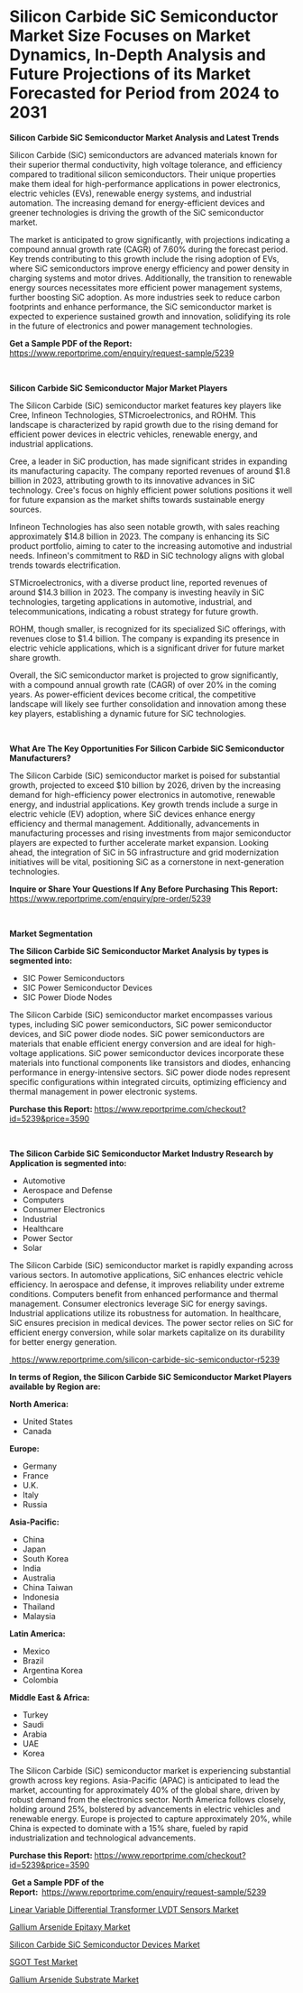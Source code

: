 <p><h1>Silicon Carbide SiC Semiconductor Market Size Focuses on Market Dynamics, In-Depth Analysis and Future Projections of its Market Forecasted for Period from 2024 to 2031</h1></p><p><strong>Silicon Carbide SiC Semiconductor Market Analysis and Latest Trends</strong></p>
<p><p>Silicon Carbide (SiC) semiconductors are advanced materials known for their superior thermal conductivity, high voltage tolerance, and efficiency compared to traditional silicon semiconductors. Their unique properties make them ideal for high-performance applications in power electronics, electric vehicles (EVs), renewable energy systems, and industrial automation. The increasing demand for energy-efficient devices and greener technologies is driving the growth of the SiC semiconductor market.</p><p>The market is anticipated to grow significantly, with projections indicating a compound annual growth rate (CAGR) of 7.60% during the forecast period. Key trends contributing to this growth include the rising adoption of EVs, where SiC semiconductors improve energy efficiency and power density in charging systems and motor drives. Additionally, the transition to renewable energy sources necessitates more efficient power management systems, further boosting SiC adoption. As more industries seek to reduce carbon footprints and enhance performance, the SiC semiconductor market is expected to experience sustained growth and innovation, solidifying its role in the future of electronics and power management technologies.</p></p>
<p><strong>Get a Sample PDF of the Report:&nbsp;</strong> <a href="https://www.reportprime.com/enquiry/request-sample/5239">https://www.reportprime.com/enquiry/request-sample/5239</a></p>
<p>&nbsp;</p>
<p><strong>Silicon Carbide SiC Semiconductor Major Market Players</strong></p>
<p><p>The Silicon Carbide (SiC) semiconductor market features key players like Cree, Infineon Technologies, STMicroelectronics, and ROHM. This landscape is characterized by rapid growth due to the rising demand for efficient power devices in electric vehicles, renewable energy, and industrial applications. </p><p>Cree, a leader in SiC production, has made significant strides in expanding its manufacturing capacity. The company reported revenues of around $1.8 billion in 2023, attributing growth to its innovative advances in SiC technology. Cree's focus on highly efficient power solutions positions it well for future expansion as the market shifts towards sustainable energy sources.</p><p>Infineon Technologies has also seen notable growth, with sales reaching approximately $14.8 billion in 2023. The company is enhancing its SiC product portfolio, aiming to cater to the increasing automotive and industrial needs. Infineon's commitment to R&D in SiC technology aligns with global trends towards electrification.</p><p>STMicroelectronics, with a diverse product line, reported revenues of around $14.3 billion in 2023. The company is investing heavily in SiC technologies, targeting applications in automotive, industrial, and telecommunications, indicating a robust strategy for future growth.</p><p>ROHM, though smaller, is recognized for its specialized SiC offerings, with revenues close to $1.4 billion. The company is expanding its presence in electric vehicle applications, which is a significant driver for future market share growth.</p><p>Overall, the SiC semiconductor market is projected to grow significantly, with a compound annual growth rate (CAGR) of over 20% in the coming years. As power-efficient devices become critical, the competitive landscape will likely see further consolidation and innovation among these key players, establishing a dynamic future for SiC technologies.</p></p>
<p>&nbsp;</p>
<p><strong>What Are The Key Opportunities For Silicon Carbide SiC Semiconductor Manufacturers?</strong></p>
<p><p>The Silicon Carbide (SiC) semiconductor market is poised for substantial growth, projected to exceed $10 billion by 2026, driven by the increasing demand for high-efficiency power electronics in automotive, renewable energy, and industrial applications. Key growth trends include a surge in electric vehicle (EV) adoption, where SiC devices enhance energy efficiency and thermal management. Additionally, advancements in manufacturing processes and rising investments from major semiconductor players are expected to further accelerate market expansion. Looking ahead, the integration of SiC in 5G infrastructure and grid modernization initiatives will be vital, positioning SiC as a cornerstone in next-generation technologies.</p></p>
<p><strong>Inquire or Share Your Questions If Any Before Purchasing This Report:</strong> <a href="https://www.reportprime.com/enquiry/pre-order/5239">https://www.reportprime.com/enquiry/pre-order/5239</a></p>
<p>&nbsp;</p>
<p><strong>Market Segmentation</strong></p>
<p><strong>The Silicon Carbide SiC Semiconductor Market Analysis by types is segmented into:</strong></p>
<p><ul><li>SIC Power Semiconductors</li><li>SIC Power Semiconductor Devices</li><li>SIC Power Diode Nodes</li></ul></p>
<p><p>The Silicon Carbide (SiC) semiconductor market encompasses various types, including SiC power semiconductors, SiC power semiconductor devices, and SiC power diode nodes. SiC power semiconductors are materials that enable efficient energy conversion and are ideal for high-voltage applications. SiC power semiconductor devices incorporate these materials into functional components like transistors and diodes, enhancing performance in energy-intensive sectors. SiC power diode nodes represent specific configurations within integrated circuits, optimizing efficiency and thermal management in power electronic systems.</p></p>
<p><strong>Purchase this Report:&nbsp;</strong><a href="https://www.reportprime.com/checkout?id=5239&price=3590">https://www.reportprime.com/checkout?id=5239&price=3590</a></p>
<p>&nbsp;</p>
<p><strong>The Silicon Carbide SiC Semiconductor Market Industry Research by Application is segmented into:</strong></p>
<p><ul><li>Automotive</li><li>Aerospace and Defense</li><li>Computers</li><li>Consumer Electronics</li><li>Industrial</li><li>Healthcare</li><li>Power Sector</li><li>Solar</li></ul></p>
<p><p>The Silicon Carbide (SiC) semiconductor market is rapidly expanding across various sectors. In automotive applications, SiC enhances electric vehicle efficiency. In aerospace and defense, it improves reliability under extreme conditions. Computers benefit from enhanced performance and thermal management. Consumer electronics leverage SiC for energy savings. Industrial applications utilize its robustness for automation. In healthcare, SiC ensures precision in medical devices. The power sector relies on SiC for efficient energy conversion, while solar markets capitalize on its durability for better energy generation.</p></p>
<p><a href="https://www.reportprime.com/silicon-carbide-sic-semiconductor-r5239">&nbsp;https://www.reportprime.com/silicon-carbide-sic-semiconductor-r5239</a></p>
<p><strong>In terms of Region, the Silicon Carbide SiC Semiconductor Market Players available by Region are:</strong></p>
<p>
    <p> <strong> North America: </strong>
        <ul>
            <li>United States</li>
            <li>Canada</li>
        </ul>
        </p> 
    <p> <strong> Europe: </strong>
        <ul>
            <li>Germany</li>
            <li>France</li>
            <li>U.K.</li>
            <li>Italy</li>
            <li>Russia</li>
        </ul>
        </p> 
    <p> <strong> Asia-Pacific: </strong>
        <ul>
            <li>China</li>
            <li>Japan</li>
            <li>South Korea</li>
            <li>India</li>
            <li>Australia</li>
            <li>China Taiwan</li>
            <li>Indonesia</li>
            <li>Thailand</li>
            <li>Malaysia</li>
        </ul>
        </p> 
    <p> <strong> Latin America: </strong>
        <ul>
            <li>Mexico</li>
            <li>Brazil</li>
            <li>Argentina Korea</li>
            <li>Colombia</li>
        </ul>
        </p> 
    <p> <strong> Middle East & Africa: </strong>
        <ul>
            <li>Turkey</li>
            <li>Saudi</li>
            <li>Arabia</li>
            <li>UAE</li>
            <li>Korea</li>
        </ul>
    </p>
    </p>
<p><p>The Silicon Carbide (SiC) semiconductor market is experiencing substantial growth across key regions. Asia-Pacific (APAC) is anticipated to lead the market, accounting for approximately 40% of the global share, driven by robust demand from the electronics sector. North America follows closely, holding around 25%, bolstered by advancements in electric vehicles and renewable energy. Europe is projected to capture approximately 20%, while China is expected to dominate with a 15% share, fueled by rapid industrialization and technological advancements.</p></p>
<p><strong>Purchase this Report: </strong><a href="https://www.reportprime.com/checkout?id=5239&price=3590">https://www.reportprime.com/checkout?id=5239&price=3590</a></p>
<p>&nbsp;<strong>Get a Sample PDF of the Report:&nbsp;&nbsp;</strong><a href="https://www.reportprime.com/enquiry/request-sample/5239">https://www.reportprime.com/enquiry/request-sample/5239</a></p>
<p><strong></strong></p>
<p><p><a href="https://github.com/FahadAhmed223/Market-Research-Report-List-1/blob/main/linear-variable-differential-transformer-lvdt-sensors-market.md">Linear Variable Differential Transformer LVDT Sensors Market</a></p><p><a href="https://issuu.com/reportprime-2/docs/gallium-arsenide-epitaxy-market-siz_9eb49aef749f0f">Gallium Arsenide Epitaxy Market</a></p><p><a href="https://github.com/NargisHussain432/Market-Research-Report-List-1/blob/main/silicon-carbide-sic-semiconductor-devices-market.md">Silicon Carbide SiC Semiconductor Devices Market</a></p><p><a href="https://www.linkedin.com/pulse/navigating-global-sgot-test-market-from-trends-strategy-period-ep1zc?trackingId=spSfnVyUTPSOFYWgh2JN2w%3D%3D">SGOT Test Market</a></p><p><a href="https://issuu.com/reportprime-2/docs/gallium-arsenide-substrate-market-s_430e221d1cd1e2">Gallium Arsenide Substrate Market</a></p></p>